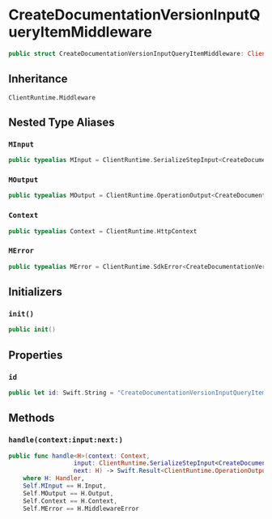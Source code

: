 # CreateDocumentationVersionInputQueryItemMiddleware

``` swift
public struct CreateDocumentationVersionInputQueryItemMiddleware: ClientRuntime.Middleware 
```

## Inheritance

`ClientRuntime.Middleware`

## Nested Type Aliases

### `MInput`

``` swift
public typealias MInput = ClientRuntime.SerializeStepInput<CreateDocumentationVersionInput>
```

### `MOutput`

``` swift
public typealias MOutput = ClientRuntime.OperationOutput<CreateDocumentationVersionOutputResponse>
```

### `Context`

``` swift
public typealias Context = ClientRuntime.HttpContext
```

### `MError`

``` swift
public typealias MError = ClientRuntime.SdkError<CreateDocumentationVersionOutputError>
```

## Initializers

### `init()`

``` swift
public init() 
```

## Properties

### `id`

``` swift
public let id: Swift.String = "CreateDocumentationVersionInputQueryItemMiddleware"
```

## Methods

### `handle(context:input:next:)`

``` swift
public func handle<H>(context: Context,
                  input: ClientRuntime.SerializeStepInput<CreateDocumentationVersionInput>,
                  next: H) -> Swift.Result<ClientRuntime.OperationOutput<CreateDocumentationVersionOutputResponse>, MError>
    where H: Handler,
    Self.MInput == H.Input,
    Self.MOutput == H.Output,
    Self.Context == H.Context,
    Self.MError == H.MiddlewareError
```
